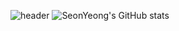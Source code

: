![header](https://capsule-render.vercel.app/api?type=wave&color=auto&height=300&section=header&text=Hello!&fontSize=80&animation=fadeIn)
![SeonYeong's GitHub stats](https://github-readme-stats.vercel.app/api?username=sunyeongan&show_icons=true&theme=radical)
